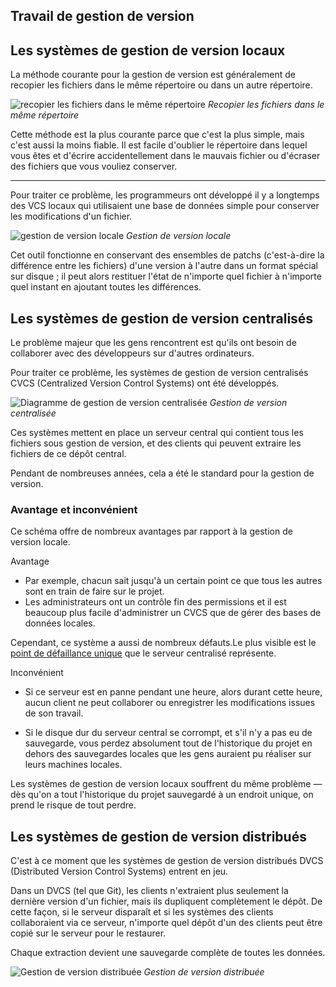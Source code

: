 

## Travail de gestion de version


## Les systèmes de gestion de version locaux

<!-- g layout : 12-2 12-7 p-40 -->

La méthode courante pour la gestion de version est généralement de recopier les fichiers dans le même répertoire ou dans un autre répertoire.
   
![recopier les fichiers dans le même répertoire](../images/slides/gestion-version/gestion-historique-modification.png)
*Recopier les fichiers dans le même répertoire*

<!-- note --> 

Cette méthode est la plus courante parce que c'est la plus simple, mais c'est aussi la moins fiable. Il est facile d'oublier le répertoire dans lequel vous êtes et d'écrire accidentellement dans le mauvais fichier ou d'écraser des fichiers que vous vouliez conserver.

<!-- end note -->  

***

<!-- new slide -->

<!-- g layout : 12 p-30 -->

<!-- note --> 

Pour traiter ce problème, les programmeurs ont développé il y a longtemps des VCS locaux qui utilisaient une base de données simple pour conserver les modifications d'un fichier.

<!-- end note --> 

![gestion de version locale](../images/local.png)
*Gestion de version locale*

<!-- note --> 

Cet outil fonctionne en conservant des ensembles de patchs (c'est-à-dire la différence entre les fichiers) d'une version à l'autre dans un format spécial sur disque ; il peut alors restituer l'état de n'importe quel fichier à n'importe quel instant en ajoutant toutes les différences.

<!-- end note -->  

## Les systèmes de gestion de version centralisés

<!-- g layout : 12 p-30 -->

<!-- note -->

Le problème majeur que les gens rencontrent est qu'ils ont besoin de collaborer avec des développeurs sur d'autres ordinateurs.

Pour traiter ce problème, les systèmes de gestion de version centralisés CVCS (Centralized Version Control Systems) ont été développés.

<!-- end note -->

![Diagramme de gestion de version centralisée](../images/centralized.png)
*Gestion de version centralisée*

<!-- note -->

Ces systèmes mettent en place un serveur central qui contient tous les fichiers sous gestion de version, et des clients qui peuvent extraire les fichiers de ce dépôt central.

Pendant de nombreuses années, cela a été le standard pour la gestion de version.

<!-- end note -->



<!-- new slide -->

<!-- g layout : 6 6  -->

<!-- note -->

### Avantage et inconvénient

Ce schéma offre de nombreux avantages par rapport à la gestion de version locale.

<!-- end note -->

Avantage

- Par exemple, chacun sait jusqu'à un certain point ce que tous les autres sont en train de faire sur le projet.
- Les administrateurs ont un contrôle fin des permissions et il est beaucoup plus facile d'administrer un CVCS que de gérer des bases de données locales.

<!-- note -->

Cependant, ce système a aussi de nombreux défauts.Le plus visible est le [point de défaillance unique](https://fr.wikipedia.org/wiki/Point_de_d%C3%A9faillance_unique) que le serveur centralisé représente.

<!-- end note -->

<!-- new zone -->

Inconvénient

- Si ce serveur est en panne pendant une heure, alors durant cette heure, aucun client ne peut collaborer ou enregistrer les modifications issues de son travail.

<!-- note -->

- Si le disque dur du serveur central se corrompt, et s'il n'y a pas eu de sauvegarde, vous perdez absolument tout de l'historique du projet en dehors des sauvegardes locales que les gens auraient pu réaliser sur leurs machines locales.

Les systèmes de gestion de version locaux souffrent du même problème — dès qu'on a tout l'historique du projet sauvegardé à un endroit unique, on prend le risque de tout perdre.

<!-- end note -->

## Les systèmes de gestion de version distribués

<!-- g layout : 12  -->

<!-- note -->

C'est à ce moment que les systèmes de gestion de version distribués DVCS (Distributed Version Control Systems) entrent en jeu.

Dans un DVCS (tel que Git), les clients n'extraient plus seulement la dernière version d'un fichier, mais ils dupliquent complètement le dépôt. De cette façon, si le serveur disparaît et si les systèmes des clients collaboraient via ce serveur, n'importe quel dépôt d'un des clients peut être copié sur le serveur pour le restaurer.

Chaque extraction devient une sauvegarde complète de toutes les données.

<!-- end note -->

![Gestion de version distribuée](../images/distributed.png)
*Gestion de version distribuée*


